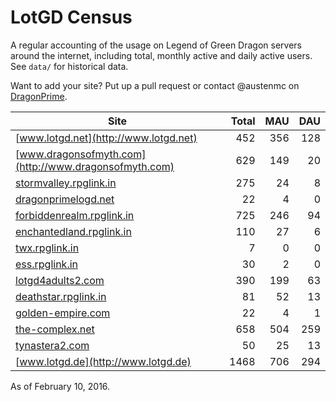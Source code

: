 # LotGD Census
A regular accounting of the usage on Legend of Green Dragon servers around the internet, including total, monthly active and daily active users. See `data/` for historical data.

Want to add your site? Put up a pull request or contact @austenmc on [DragonPrime](http://dragonprime.net).


Site | Total | MAU | DAU
--- | ---:| ---:| ---:
[www.lotgd.net](http://www.lotgd.net)|452|356|128
[www.dragonsofmyth.com](http://www.dragonsofmyth.com)|629|149|20
[stormvalley.rpglink.in](http://stormvalley.rpglink.in)|275|24|8
[dragonprimelogd.net](http://dragonprimelogd.net)|22|4|0
[forbiddenrealm.rpglink.in](http://forbiddenrealm.rpglink.in)|725|246|94
[enchantedland.rpglink.in](http://enchantedland.rpglink.in)|110|27|6
[twx.rpglink.in](http://twx.rpglink.in)|7|0|0
[ess.rpglink.in](http://ess.rpglink.in)|30|2|0
[lotgd4adults2.com](http://lotgd4adults2.com)|390|199|63
[deathstar.rpglink.in](http://deathstar.rpglink.in)|81|52|13
[golden-empire.com](http://golden-empire.com)|22|4|1
[the-complex.net](http://the-complex.net)|658|504|259
[tynastera2.com](http://tynastera2.com)|50|25|13
[www.lotgd.de](http://www.lotgd.de)|1468|706|294

As of February 10, 2016.
